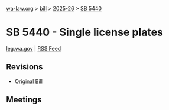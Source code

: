 [wa-law.org](/) > [bill](/bill/) > [2025-26](/bill/2025-26/) > [SB 5440](/bill/2025-26/sb/5440/)

# SB 5440 - Single license plates
[leg.wa.gov](https://app.leg.wa.gov/billsummary?BillNumber=5440&Year=2025&Initiative=false) | [RSS Feed](./rss.xml)

## Revisions
* [Original Bill](1/)

## Meetings